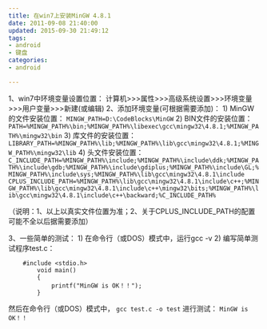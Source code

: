 ```yaml
---
title: 在win7上安装MinGW 4.8.1
date: 2011-09-08 21:40:00
updated: 2015-09-30 21:49:12
tags: 
- android
- 键盘
categories: 
- android

---
```

1、win7中环境变量设置位置：
    计算机>>>属性>>>高级系统设置>>>环境变量>>>用户变量>>>新建(或编辑)
2、添加环境变量(可根据需要添加)：
    1)  MinGW的文件安装位置：
         `MINGW_PATH=D:\CodeBlocks\MinGW`
    2)  BIN文件的安装位置：
         `PATH=%MINGW_PATH%\bin;%MINGW_PATH%\libexec\gcc\mingw32\4.8.1;%MINGW_PATH%\mingw32\bin`
    3)  库文件的安装位置：
         `LIBRARY_PATH=%MINGW_PATH%\lib;%MINGW_PATH%\lib\gcc\mingw32\4.8.1;%MINGW_PATH%\mingw32\lib`
    4)  头文件安装位置：
         `C_INCLUDE_PATH=%MINGW_PATH%\include;%MINGW_PATH%\include\ddk;%MINGW_PATH%\include\gdb;%MINGW_PATH%\include\gdiplus;%MINGW_PATH%\include\GL;%MINGW_PATH%\include\sys;%MINGW_PATH%\lib\gcc\mingw32\4.8.1\include
         CPLUS_INCLUDE_PATH=%MINGW_PATH%\lib\gcc\mingw32\4.8.1\include\c++;%MINGW_PATH%\lib\gcc\mingw32\4.8.1\include\c++\mingw32\bits;%MINGW_PATH%\lib\gcc\mingw32\4.8.1\include\c++\backward;%C_INCLUDE_PATH%`

（说明：1、以上以真实文件位置为准；2、关于CPLUS_INCLUDE_PATH的配置可能不全以后据需要添加）


<!--more-->


3、一些简单的测试：
    1)  在命令行（或DOS）模式中，运行gcc -v
    2)  编写简单测试程序test.c：
	
```
    #include <stdio.h>
    	void main()
    	{
    		printf("MinGW is OK！！");
    	}
```
然后在命令行（或DOS）模式中，
`gcc test.c -o test`
 进行测试：
`MinGW is OK！！`